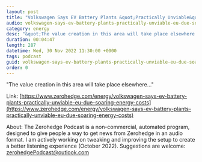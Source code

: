 ```yaml
---
layout: post
title: "Volkswagen Says EV Battery Plants &quot;Practically Unviable&quot; In EU Due To Soaring Energy Costs"
audio: volkswagen-says-ev-battery-plants-practically-unviable-eu-due-soaring-energy-costs-0
category: energy
desc: "&quot;The value creation in this area will take place elsewhere...&quot;"
duration: 00:04:47
length: 287
datetime: Wed, 30 Nov 2022 11:30:00 +0000
tags: podcast
guid: volkswagen-says-ev-battery-plants-practically-unviable-eu-due-soaring-energy-costs-0
order: 0
---
```

&quot;The value creation in this area will take place elsewhere...&quot;

Link: [https://www.zerohedge.com/energy/volkswagen-says-ev-battery-plants-practically-unviable-eu-due-soaring-energy-costs](https://www.zerohedge.com/energy/volkswagen-says-ev-battery-plants-practically-unviable-eu-due-soaring-energy-costs)

About: The Zerohedge Podcast is a non-commercial, automated program, designed to give people a way to get news from Zerohedge in an audio format.  I am actively working on tweaking and improving the setup to create a better listening experience (October 2022).  Suggestions are welcome: [zerohedgePodcast@outlook.com](mailto:zerohedgePodcast@outlook.com)